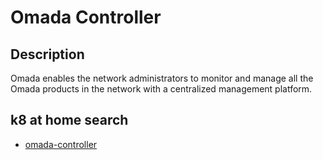 # Omada Controller

## Description

Omada enables the network administrators to monitor and manage all the Omada products in the network with a centralized management platform.

## k8 at home search

- [omada-controller](https://nanne.dev/k8s-at-home-search/#/omada-controller)
